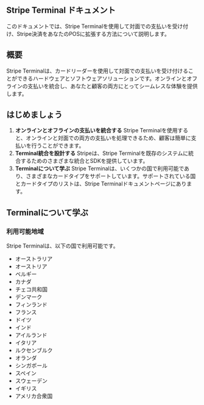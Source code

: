 ## Stripe Terminal ドキュメント

このドキュメントでは、Stripe Terminalを使用して対面での支払いを受け付け、Stripe決済をあなたのPOSに拡張する方法について説明します。

## 概要

Stripe Terminalは、カードリーダーを使用して対面での支払いを受け付けることができるハードウェアとソフトウェアソリューションです。オンラインとオフラインの支払いを統合し、あなたと顧客の両方にとってシームレスな体験を提供します。

## はじめましょう

1. **オンラインとオフラインの支払いを統合する**
Stripe Terminalを使用すると、オンラインと対面での両方の支払いを処理できるため、顧客は簡単に支払いを行うことができます。
2. **Terminal統合を設計する**
Stripeは、Stripe Terminalを既存のシステムに統合するためのさまざまな統合とSDKを提供しています。
3. **Terminalについて学ぶ**
Stripe Terminalは、いくつかの国で利用可能であり、さまざまなカードタイプをサポートしています。サポートされている国とカードタイプのリストは、Stripe Terminalドキュメントページにあります。

## Terminalについて学ぶ

### 利用可能地域
Stripe Terminalは、以下の国で利用可能です。

* オーストラリア
* オーストリア
* ベルギー
* カナダ
* チェコ共和国
* デンマーク
* フィンランド
* フランス
* ドイツ
* インド
* アイルランド
* イタリア
* ルクセンブルク
* オランダ
* シンガポール
* スペイン
* スウェーデン
* イギリス
* アメリカ合衆国 
